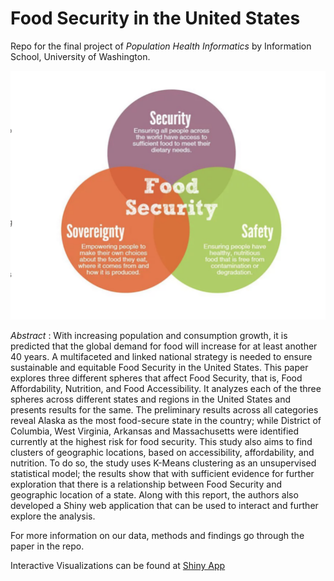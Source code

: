 # Food Security in the United States

Repo for the final project of *Population Health Informatics* by Information School, University of Washington.

![Venn Diagram](./venn_diag.png)

_Abstract_ : With increasing population and consumption growth, it is predicted that the global demand for food will increase for at least another 40 years. A multifaceted and linked national strategy is needed to ensure sustainable and equitable Food Security in the United States. This paper explores three different spheres that affect Food Security, that is, Food Affordability, Nutrition, and Food Accessibility. It analyzes each of the three spheres across different states and regions in the United States and presents results for the same. The preliminary results across all categories reveal Alaska as the most food-secure state in the country; while District of Columbia, West Virginia, Arkansas and Massachusetts were identified currently at the highest risk for food security. This study also aims to find clusters of geographic locations, based on accessibility, affordability, and nutrition. To do so, the study uses K-Means clustering as an unsupervised statistical model; the results show that with sufficient evidence for further exploration that there is a relationship between Food Security and geographic location of a state. Along with this report, the authors also developed a ​Shiny web application that can be used to interact and further explore the analysis.

For more information on our data, methods and findings go through the paper in the repo.

Interactive Visualizations can be found at [Shiny App](https://simran18.shinyapps.io/the-food-rise)
